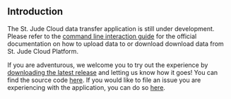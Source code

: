 ## Introduction

The St. Jude Cloud data transfer application is still under development.
Please refer to the [command line interaction guide](./command-line.md) for the official 
documentation on how to upload data to or download download data from St. Jude Cloud
Platform.

If you are adventurous, we welcome you to try out the experience by
[downloading the latest release](https://dta.stjude.cloud) and letting
us know how it goes! You can find the source code
[here](https://github.com/stjude/sjcloud-data-transfer-app). If you
would like to file an issue you are experiencing with the application,
you can do so
[here](https://github.com/stjude/sjcloud-data-transfer-app/issues).

